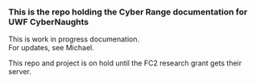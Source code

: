 ### This is the repo holding the Cyber Range documentation for UWF CyberNaughts

This is work in progress documenation.  
For updates, see Michael.

This repo and project is on hold until the FC2 research grant gets their server.
